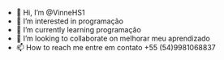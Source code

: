 - 👋 Hi, I’m @VinneHS1
- 👀 I’m interested in programação
- 🌱 I’m currently learning programação 
- 💞️ I’m looking to collaborate on melhorar meu aprendizado 
- 📫 How to reach me entre em contato +55 (54)9981068837

<!---
VinneHS1/VinneHS1 is a ✨ special ✨ repository because its `README.md` (this file) appears on your GitHub profile.
You can click the Preview link to take a look at your changes.
--->
